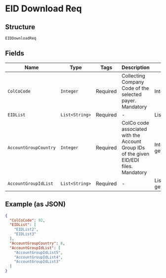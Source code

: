 
# EID Download Req

## Structure

`EIDDownloadReq`

## Fields

| Name | Type | Tags | Description | Getter | Setter |
|  --- | --- | --- | --- | --- | --- |
| `ColCoCode` | `Integer` | Required | Collecting Company Code of the selected payer.<br>Mandatory | Integer getColCoCode() | setColCoCode(Integer colCoCode) |
| `EIDList` | `List<String>` | Required | - | List<String> getEIDList() | setEIDList(List<String> eIDList) |
| `AccountGroupCountry` | `Integer` | Required | ColCo code associated with the Account Group IDs of the given EID/EDI files.<br>Mandatory | Integer getAccountGroupCountry() | setAccountGroupCountry(Integer accountGroupCountry) |
| `AccountGroupIdList` | `List<String>` | Required | - | List<String> getAccountGroupIdList() | setAccountGroupIdList(List<String> accountGroupIdList) |

## Example (as JSON)

```json
{
  "ColCoCode": 92,
  "EIDList": [
    "EIDList2",
    "EIDList3"
  ],
  "AccountGroupCountry": 8,
  "AccountGroupIdList": [
    "AccountGroupIdList5",
    "AccountGroupIdList4",
    "AccountGroupIdList3"
  ]
}
```

